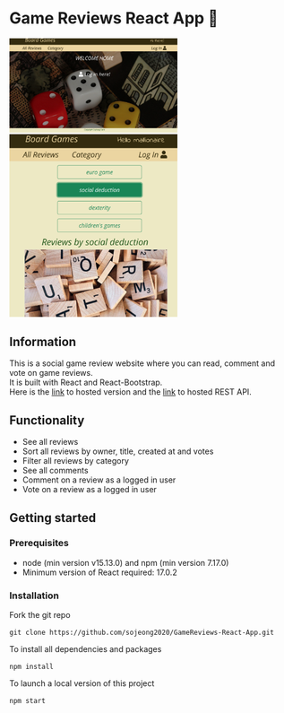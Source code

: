# Game Reviews React App   :game_die:

<img src="/src/img/gameHome.png " width="300">  <img src="/src/img/gameCategory.jpg " width="300">

## Information

This is a social game review website where you can read, comment and vote on game reviews. </br>
It is built with React and React-Bootstrap.</br>
Here is the [link](https://games-reviews.netlify.app) to hosted version and the [link](https://first-nc-games.herokuapp.com/api) to hosted REST API.


## Functionality

- See all reviews
- Sort all reviews by owner, title, created at and votes
- Filter all reviews by category
- See all comments
- Comment on a review as a logged in user
- Vote on a review as a logged in user


## Getting started

### Prerequisites
- node (min version v15.13.0) and npm (min version 7.17.0)
- Minimum version of React required: 17.0.2

### Installation

Fork the git repo

```
git clone https://github.com/sojeong2020/GameReviews-React-App.git
```

To install all dependencies and packages
```
npm install
```

To launch a local version of this project
```
npm start
```



